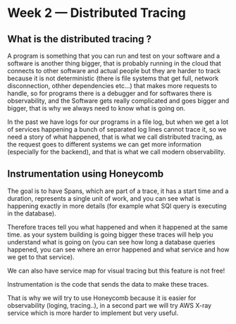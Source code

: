 # Week 2 — Distributed Tracing

## What is the distributed tracing ?

A program is something that you can run and test on your software and a software is another thing bigger, that is probably running in the cloud that connects to other software and actual people but they are harder to track because it is not deterministic (there is file systems that get full, network disconnection, othher dependencies etc...) that makes more requests to handle, so for programs there is a debugger and for softwares there is observability, and the Software gets really complicated and goes bigger and bigger, that is why we always need to know what is going on.

In the past we have logs for our programs in a file log, but when we get a lot of services happening a bunch of separated log lines cannot trace it, so we need a story of what happened, that is what we call distributed tracing, as the request goes to different systems we can get more information (especially for the backend), and that is what we call modern observability.

## Instrumentation using Honeycomb

The goal is to have Spans, which are part of a trace, it has a start time and a duration, represents a single unit of work, and you can see what is happening exactly in more details (for example what SQl query is executing in the database).

Therefore traces tell you what happened and when it happened at the same time. as your system building is going bigger these traces will help you understand what is going on (you can see how long a database queries happened, you can see where an error happened and what service and how we get to that service).

We can also have service map for visual tracing but this feature is not free!

Instrumentation is the code that sends the data to make these traces.

That is why we will try to use Honeycomb because it is easier for observability (loging, tracing..), in a second part we will try AWS X-ray service which is more harder to implement but very useful.

